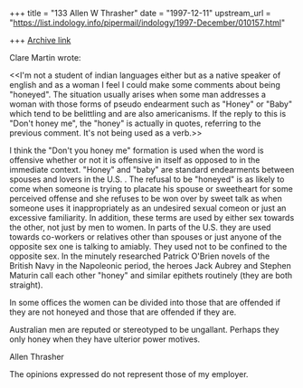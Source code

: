 +++
title = "133 Allen W Thrasher"
date = "1997-12-11"
upstream_url = "https://list.indology.info/pipermail/indology/1997-December/010157.html"

+++
[Archive link](https://list.indology.info/pipermail/indology/1997-December/010157.html)

Clare Martin wrote:

<<I'm not a student of indian languages either but as a native speaker of
english and as a woman I feel I could make some comments about being
"honeyed". The situation usually arises when some man addresses a
woman with those forms of pseudo endearment such as "Honey" or
"Baby" which tend to be belittling and are also americanisms. If the reply to
this is
"Don't honey me", the "honey" is actually in quotes, referring to the
previous comment. It's not being used as a verb.>>


I think the "Don't you honey me" formation is used when the word is
offensive whether or not it is offensive in itself as opposed to in the
immediate context.  "Honey" and "baby" are standard endearments
between spouses and lovers in the U.S. .  The refusal to be "honeyed" is as
likely to come when someone is trying to placate his spouse or sweetheart
for some perceived offense and she refuses to be won over by sweet talk
as when someone uses it inappropriately as an undesired sexual comeon
or just an excessive familiarity.  In addition, these terms are used by either
sex towards the other, not just by men to women.  In parts of the U.S. they
are used towards co-workers or relatives other than spouses or just
anyone of the opposite sex one is talking to amiably.  They used not to be
confined to the opposite sex. In the minutely researched Patrick O'Brien
novels of the British Navy in the Napoleonic period, the heroes Jack Aubrey
and Stephen Maturin call each other "honey" and similar epithets routinely
(they are both straight).

In some offices the women can be divided into those that are offended if
they are not honeyed and those that are offended if they are.

Australian men are reputed or stereotyped to be ungallant.  Perhaps they
only honey when they have ulterior power motives.


Allen Thrasher

The opinions expressed do not represent those of my employer.



